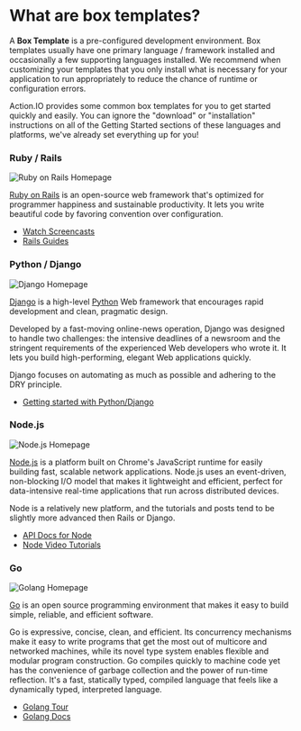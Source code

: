 # What are box templates?

A **Box Template** is a pre-configured development environment. Box templates usually have one primary language / framework installed and occasionally a few supporting languages installed.  We recommend when customizing your templates that you only install what is necessary for your application to run appropriately to reduce the chance of runtime or configuration errors.

Action.IO provides some common box templates for you to get started quickly and easily.  You can ignore the "download" or "installation" instructions on all of the Getting Started sections of these languages and platforms, we've already set everything up for you!

### Ruby / Rails

![Ruby on Rails Homepage](https://raw.github.com/action-io/action-assets/master/support/screenshots/rails-hp.png)

[Ruby on Rails](http://rubyonrails.org/) is an open-source web framework that's optimized for programmer happiness and sustainable productivity. It lets you write beautiful code by favoring convention over configuration.

* [Watch Screencasts](http://rubyonrails.org/screencasts)
* [Rails Guides](http://guides.rubyonrails.org/)

### Python / Django

![Django Homepage](https://raw.github.com/action-io/action-assets/master/support/screenshots/django-hp.png)

[Django](https://www.djangoproject.com/) is a high-level [Python](http://www.python.org/) Web framework that encourages rapid development and clean, pragmatic design.

Developed by a fast-moving online-news operation, Django was designed to handle two challenges: the intensive deadlines of a newsroom and the stringent requirements of the experienced Web developers who wrote it. It lets you build high-performing, elegant Web applications quickly.

Django focuses on automating as much as possible and adhering to the DRY principle.

* [Getting started with Python/Django](https://docs.djangoproject.com/en/1.4/)

### Node.js

![Node.js Homepage](https://raw.github.com/action-io/action-assets/master/support/screenshots/node-hp.png)

[Node.js](http://nodejs.org/) is a platform built on Chrome's JavaScript runtime for easily building fast, scalable network applications. Node.js uses an event-driven, non-blocking I/O model that makes it lightweight and efficient, perfect for data-intensive real-time applications that run across distributed devices.

Node is a relatively new platform, and the tutorials and posts tend to be slightly more advanced then Rails or Django.

* [API Docs for Node](http://nodejs.org/api/all.html)
* [Node Video Tutorials](http://nodetuts.com/)

### Go

![Golang Homepage](https://raw.github.com/action-io/action-assets/master/support/screenshots/go-hp.png)

[Go](http://golang.org/) is an open source programming environment that makes it easy to build simple, reliable, and efficient software.

Go is expressive, concise, clean, and efficient. Its concurrency mechanisms make it easy to write programs that get the most out of multicore and networked machines, while its novel type system enables flexible and modular program construction. Go compiles quickly to machine code yet has the convenience of garbage collection and the power of run-time reflection. It's a fast, statically typed, compiled language that feels like a dynamically typed, interpreted language.

* [Golang Tour](http://tour.golang.org/#1)
* [Golang Docs](http://golang.org/doc/code.html)

